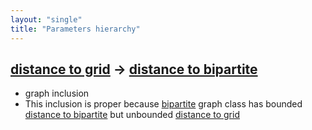 ```yaml
---
layout: "single"
title: "Parameters hierarchy"
---
```

<!--this is a generated file-->

## [distance to grid](../lfYXuK_dist) → [distance to bipartite](../cLHJkW_dist)
* graph inclusion
* This inclusion is proper because [bipartite](#cLHJkW) graph class has bounded [distance to bipartite](../cLHJkW_dist) but unbounded [distance to grid](../lfYXuK_dist)
